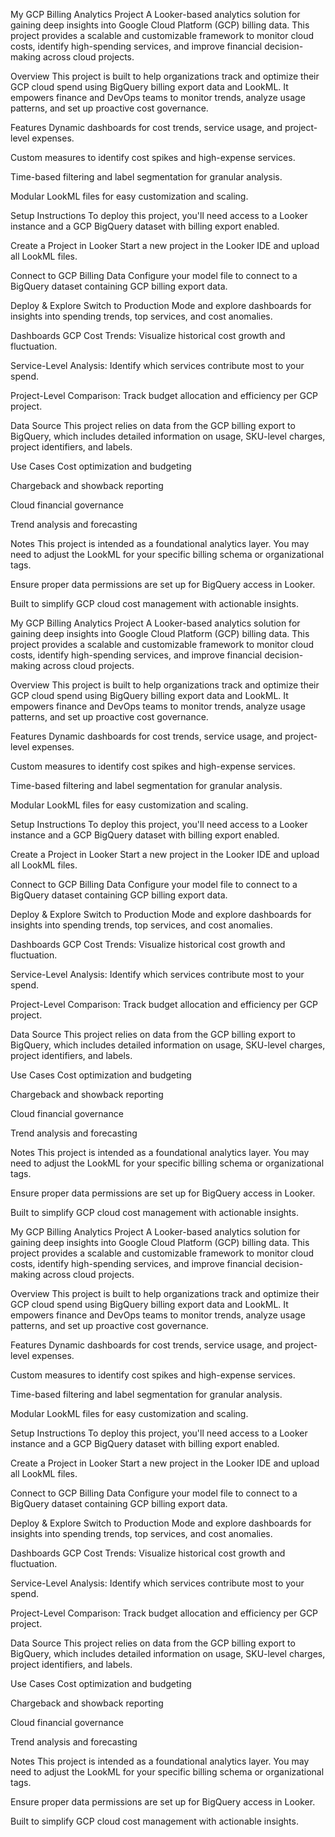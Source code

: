 My GCP Billing Analytics Project
A Looker-based analytics solution for gaining deep insights into Google Cloud Platform (GCP) billing data. This project provides a scalable and customizable framework to monitor cloud costs, identify high-spending services, and improve financial decision-making across cloud projects.

Overview
This project is built to help organizations track and optimize their GCP cloud spend using BigQuery billing export data and LookML. It empowers finance and DevOps teams to monitor trends, analyze usage patterns, and set up proactive cost governance.

Features
Dynamic dashboards for cost trends, service usage, and project-level expenses.

Custom measures to identify cost spikes and high-expense services.

Time-based filtering and label segmentation for granular analysis.

Modular LookML files for easy customization and scaling.

Setup Instructions
To deploy this project, you'll need access to a Looker instance and a GCP BigQuery dataset with billing export enabled.

Create a Project in Looker
Start a new project in the Looker IDE and upload all LookML files.

Connect to GCP Billing Data
Configure your model file to connect to a BigQuery dataset containing GCP billing export data.

Deploy & Explore
Switch to Production Mode and explore dashboards for insights into spending trends, top services, and cost anomalies.

Dashboards
GCP Cost Trends: Visualize historical cost growth and fluctuation.

Service-Level Analysis: Identify which services contribute most to your spend.

Project-Level Comparison: Track budget allocation and efficiency per GCP project.

Data Source
This project relies on data from the GCP billing export to BigQuery, which includes detailed information on usage, SKU-level charges, project identifiers, and labels.

Use Cases
Cost optimization and budgeting

Chargeback and showback reporting

Cloud financial governance

Trend analysis and forecasting

Notes
This project is intended as a foundational analytics layer. You may need to adjust the LookML for your specific billing schema or organizational tags.

Ensure proper data permissions are set up for BigQuery access in Looker.

Built to simplify GCP cloud cost management with actionable insights.

My GCP Billing Analytics Project
A Looker-based analytics solution for gaining deep insights into Google Cloud Platform (GCP) billing data. This project provides a scalable and customizable framework to monitor cloud costs, identify high-spending services, and improve financial decision-making across cloud projects.

Overview
This project is built to help organizations track and optimize their GCP cloud spend using BigQuery billing export data and LookML. It empowers finance and DevOps teams to monitor trends, analyze usage patterns, and set up proactive cost governance.

Features
Dynamic dashboards for cost trends, service usage, and project-level expenses.

Custom measures to identify cost spikes and high-expense services.

Time-based filtering and label segmentation for granular analysis.

Modular LookML files for easy customization and scaling.

Setup Instructions
To deploy this project, you'll need access to a Looker instance and a GCP BigQuery dataset with billing export enabled.

Create a Project in Looker
Start a new project in the Looker IDE and upload all LookML files.

Connect to GCP Billing Data
Configure your model file to connect to a BigQuery dataset containing GCP billing export data.

Deploy & Explore
Switch to Production Mode and explore dashboards for insights into spending trends, top services, and cost anomalies.

Dashboards
GCP Cost Trends: Visualize historical cost growth and fluctuation.

Service-Level Analysis: Identify which services contribute most to your spend.

Project-Level Comparison: Track budget allocation and efficiency per GCP project.

Data Source
This project relies on data from the GCP billing export to BigQuery, which includes detailed information on usage, SKU-level charges, project identifiers, and labels.

Use Cases
Cost optimization and budgeting

Chargeback and showback reporting

Cloud financial governance

Trend analysis and forecasting

Notes
This project is intended as a foundational analytics layer. You may need to adjust the LookML for your specific billing schema or organizational tags.

Ensure proper data permissions are set up for BigQuery access in Looker.

Built to simplify GCP cloud cost management with actionable insights.

My GCP Billing Analytics Project
A Looker-based analytics solution for gaining deep insights into Google Cloud Platform (GCP) billing data. This project provides a scalable and customizable framework to monitor cloud costs, identify high-spending services, and improve financial decision-making across cloud projects.

Overview
This project is built to help organizations track and optimize their GCP cloud spend using BigQuery billing export data and LookML. It empowers finance and DevOps teams to monitor trends, analyze usage patterns, and set up proactive cost governance.

Features
Dynamic dashboards for cost trends, service usage, and project-level expenses.

Custom measures to identify cost spikes and high-expense services.

Time-based filtering and label segmentation for granular analysis.

Modular LookML files for easy customization and scaling.

Setup Instructions
To deploy this project, you'll need access to a Looker instance and a GCP BigQuery dataset with billing export enabled.

Create a Project in Looker
Start a new project in the Looker IDE and upload all LookML files.

Connect to GCP Billing Data
Configure your model file to connect to a BigQuery dataset containing GCP billing export data.

Deploy & Explore
Switch to Production Mode and explore dashboards for insights into spending trends, top services, and cost anomalies.

Dashboards
GCP Cost Trends: Visualize historical cost growth and fluctuation.

Service-Level Analysis: Identify which services contribute most to your spend.

Project-Level Comparison: Track budget allocation and efficiency per GCP project.

Data Source
This project relies on data from the GCP billing export to BigQuery, which includes detailed information on usage, SKU-level charges, project identifiers, and labels.

Use Cases
Cost optimization and budgeting

Chargeback and showback reporting

Cloud financial governance

Trend analysis and forecasting

Notes
This project is intended as a foundational analytics layer. You may need to adjust the LookML for your specific billing schema or organizational tags.

Ensure proper data permissions are set up for BigQuery access in Looker.

Built to simplify GCP cloud cost management with actionable insights.

